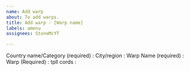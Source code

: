 ```yaml
---
name: Add warp
about: To add warps.
title: Add warp - [Warp name]
labels: amenu
assignees: StoneMcYT

---
```


Country name/Category (required) :
City/region :
Warp Name (required) :
Warp (Required) :
tpll cords :
